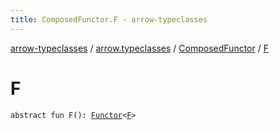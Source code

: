 ```yaml
---
title: ComposedFunctor.F - arrow-typeclasses
---
```


[arrow-typeclasses](../../index.html) / [arrow.typeclasses](../index.html) / [ComposedFunctor](index.html) / [F](./-f.html)

# F

`abstract fun F(): `[`Functor`](../-functor/index.html)`<`[`F`](index.html#F)`>`